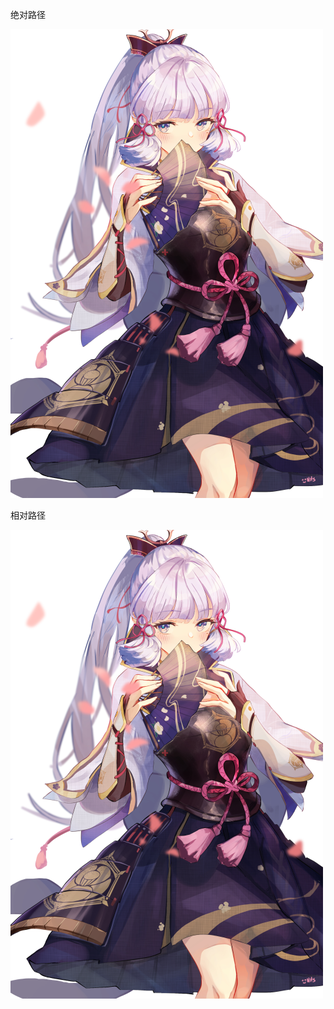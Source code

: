 绝对路径

![image-20211230201212523](https://github.com/yun0tian/yun0tian.github.io/blob/main/A5.png)

相对路径

![image-20211230201212523](./A5.png)



